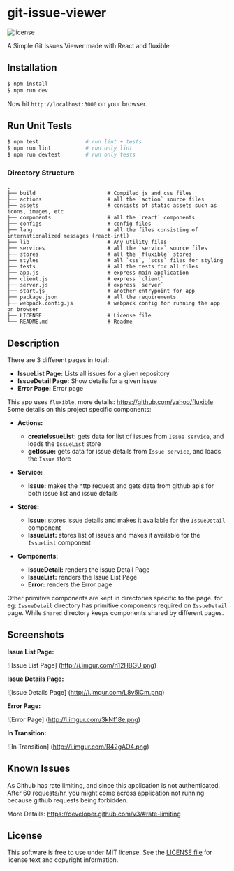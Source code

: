 # git-issue-viewer

![license](https://img.shields.io/badge/license-MIT-blue.svg)

A Simple Git Issues Viewer made with React and fluxible

## Installation

```bash
$ npm install
$ npm run dev
```
Now hit `http://localhost:3000` on your browser.

## Run Unit Tests

```bash
$ npm test               # run lint + tests
$ npm run lint           # run only lint
$ npm run devtest        # run only tests
```

### Directory Structure

    .
    ├── build                       # Compiled js and css files
    ├── actions                     # all the `action` source files
    ├── assets                      # consists of static assets such as icons, images, etc
    ├── components                  # all the `react` components
    ├── configs                     # config files
    ├── lang                        # all the files consisting of internationalized messages (react-intl)
    ├── lib                         # Any utility files
    ├── services                    # all the `service` source files
    ├── stores                      # all the `fluxible` stores
    ├── styles                      # all `css`, `scss` files for styling
    ├── tests                       # all the tests for all files
    ├── app.js                      # express main application
    ├── client.js                   # express `client`
    ├── server.js                   # express `server`
    ├── start.js                    # another entrypoint for app
    ├── package.json                # all the requirements
    ├── webpack.config.js           # webpack config for running the app on browser
    ├── LICENSE                     # License file
    └── README.md                   # Readme
    
## Description

There are 3 different pages in total:
- **IssueList Page:** Lists all issues for a given repository
- **IssueDetail Page:** Show details for a given issue
- **Error Page:** Error page

This app uses `fluxible`, more details: https://github.com/yahoo/fluxible
Some details on this project specific components:

- **Actions:**
  - **createIssueList:** gets data for list of issues from `Issue service`, and loads the `IssueList` store
  - **getIssue:** gets data for issue details from `Issue service`, and loads the `Issue` store

- **Service:**
  - **Issue:** makes the http request and gets data from github apis for both issue list and issue details

- **Stores:**
  - **Issue:** stores issue details and makes it available for the `IssueDetail` component
  - **IssueList:** stores list of issues and makes it available for the `IssueList` component

- **Components:**
  - **IssueDetail:** renders the Issue Detail Page
  - **IssueList:** renders the Issue List Page
  - **Error:** renders the Error page

Other primitive components are kept in directories specific to the page. for eg: `IssueDetail` directory has primitive components required on `IssueDetail` page. While `Shared` directory keeps components shared by different pages.

## Screenshots

**Issue List Page:**

![Issue List Page]
(http://i.imgur.com/n12HBGU.png)

**Issue Details Page:**

![Issue Details Page]
(http://i.imgur.com/L8v5lCm.png)

**Error Page:**

![Error Page]
(http://i.imgur.com/3kNf18e.png)

**In Transition:**

![In Transition]
(http://i.imgur.com/R42gAO4.png)

## Known Issues

As Github has rate limiting, and since this application is not authenticated. After 60 requests/hr, you might come across 
application not running because github requests being forbidden.

More Details: https://developer.github.com/v3/#rate-limiting

## License

This software is free to use under MIT license.
See the [LICENSE file][] for license text and copyright information.

[LICENSE file]: https://github.com/itssumitrai/git-issue-viewer/blob/master/LICENSE
